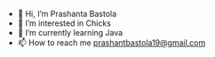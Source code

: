 - 👋 Hi, I’m Prashanta Bastola
- 👀 I’m interested in Chicks
- 🌱 I’m currently learning Java
- 📫 How to reach me prashantbastola19@gmail.com
